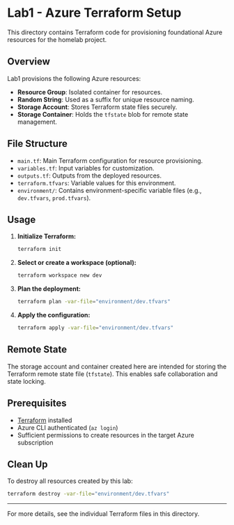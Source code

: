 # Lab1 - Azure Terraform Setup

This directory contains Terraform code for provisioning foundational Azure resources for the homelab project.

## Overview

Lab1 provisions the following Azure resources:
- **Resource Group**: Isolated container for resources.
- **Random String**: Used as a suffix for unique resource naming.
- **Storage Account**: Stores Terraform state files securely.
- **Storage Container**: Holds the `tfstate` blob for remote state management.

## File Structure

- `main.tf`: Main Terraform configuration for resource provisioning.
- `variables.tf`: Input variables for customization.
- `outputs.tf`: Outputs from the deployed resources.
- `terraform.tfvars`: Variable values for this environment.
- `environment/`: Contains environment-specific variable files (e.g., `dev.tfvars`, `prod.tfvars`).

## Usage

1. **Initialize Terraform:**
   ```sh
   terraform init
   ```

2. **Select or create a workspace (optional):**
   ```sh
   terraform workspace new dev
   ```

3. **Plan the deployment:**
   ```sh
   terraform plan -var-file="environment/dev.tfvars"
   ```

4. **Apply the configuration:**
   ```sh
   terraform apply -var-file="environment/dev.tfvars"
   ```

## Remote State

The storage account and container created here are intended for storing the Terraform remote state file (`tfstate`). This enables safe collaboration and state locking.

## Prerequisites

- [Terraform](https://www.terraform.io/downloads.html) installed
- Azure CLI authenticated (`az login`)
- Sufficient permissions to create resources in the target Azure subscription

## Clean Up

To destroy all resources created by this lab:
```sh
terraform destroy -var-file="environment/dev.tfvars"
```

---

For more details, see the individual Terraform files in this directory.
